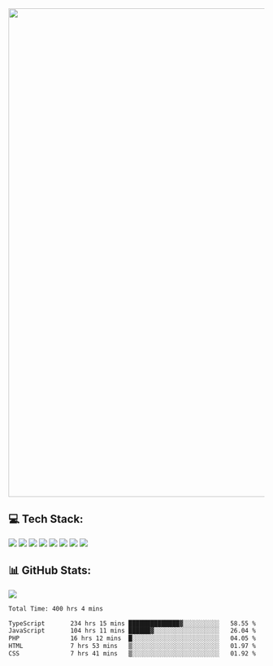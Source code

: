 <img style='width: 100vw' src='./hcampos_gradient.png'>

## 💻 Tech Stack:

![](https://img.shields.io/badge/next%20js-000000?style=for-the-badge&logo=nextdotjs&logoColor=white) ![](https://img.shields.io/badge/Tailwind_CSS-38B2AC?style=for-the-badge&logo=tailwind-css&logoColor=white) ![](https://img.shields.io/badge/React_Query-FF4154?style=for-the-badge&logo=React_Query&logoColor=white) ![](https://img.shields.io/badge/React-20232A?style=for-the-badge&logo=react&logoColor=61DAFB) ![](https://img.shields.io/badge/TypeScript-007ACC?style=for-the-badge&logo=typescript&logoColor=white) ![](https://img.shields.io/badge/JavaScript-323330?style=for-the-badge&logo=javascript&logoColor=F7DF1E) ![](https://img.shields.io/badge/Prisma-3982CE?style=for-the-badge&logo=Prisma&logoColor=white) ![](https://img.shields.io/badge/Supabase-181818?style=for-the-badge&logo=supabase&logoColor=white)

## 📊 GitHub Stats:

![](https://github-readme-stats.vercel.app/api?username=Sakoutecher&show_icons=true&count_private=true&&bg_color=70,11998e,38ef7d&title_color=fff&text_color=fff&icon_color=fff&hide_border=true)<br/>

<!--START_SECTION:waka-->

```txt
Total Time: 400 hrs 4 mins

TypeScript       234 hrs 15 mins ██████████████▓░░░░░░░░░░   58.55 %
JavaScript       104 hrs 11 mins ██████▓░░░░░░░░░░░░░░░░░░   26.04 %
PHP              16 hrs 12 mins  █░░░░░░░░░░░░░░░░░░░░░░░░   04.05 %
HTML             7 hrs 53 mins   ▒░░░░░░░░░░░░░░░░░░░░░░░░   01.97 %
CSS              7 hrs 41 mins   ▒░░░░░░░░░░░░░░░░░░░░░░░░   01.92 %
```

<!--END_SECTION:waka-->
